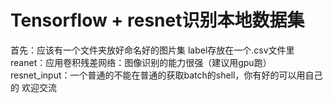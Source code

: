 # Tensorflow + resnet识别本地数据集
首先：应该有一个文件夹放好命名好的图片集
label存放在一个.csv文件里
reanet：应用卷积残差网络：图像识别的能力很强（建议用gpu跑）
resnet_input：一个普通的不能在普通的获取batch的shell，你有好的可以用自己的
欢迎交流

